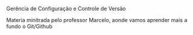 Gerência de Configuração e Controle de Versão

Materia minitrada pelo professor Marcelo, aonde vamos aprender mais a fundo o Git/Github

